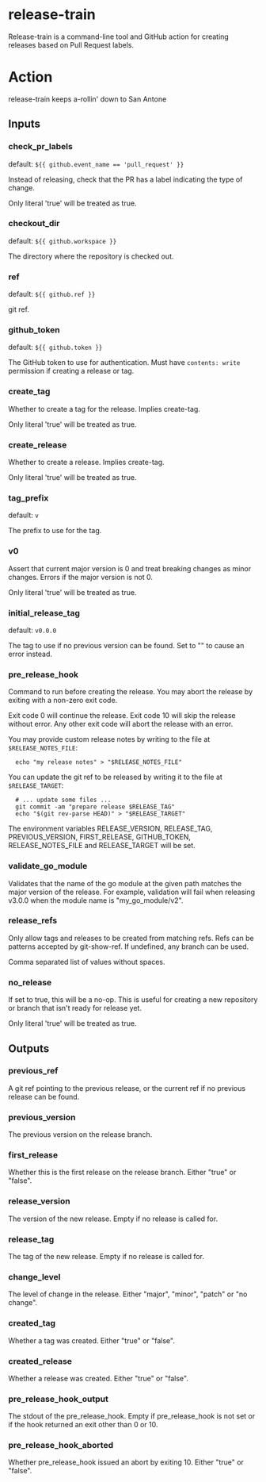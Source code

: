 # release-train

Release-train is a command-line tool and GitHub action for creating releases based on Pull Request labels.

# Action

<!--- everything between the next line and the "end action doc" comment is generated by script/generate --->
<!--- start action doc --->

release-train keeps a-rollin' down to San Antone

## Inputs

### check_pr_labels

default: `${{ github.event_name == 'pull_request' }}`

Instead of releasing, check that the PR has a label indicating the type of change.

Only literal 'true' will be treated as true.

### checkout_dir

default: `${{ github.workspace }}`

The directory where the repository is checked out.

### ref

default: `${{ github.ref }}`

git ref.

### github_token

default: `${{ github.token }}`

The GitHub token to use for authentication. Must have `contents: write` permission if creating a release or tag.

### create_tag

Whether to create a tag for the release. Implies create-tag.

Only literal 'true' will be treated as true.

### create_release

Whether to create a release. Implies create-tag.

Only literal 'true' will be treated as true.

### tag_prefix

default: `v`

The prefix to use for the tag.

### v0

Assert that current major version is 0 and treat breaking changes as minor changes. 
Errors if the major version is not 0.


Only literal 'true' will be treated as true.

### initial_release_tag

default: `v0.0.0`

The tag to use if no previous version can be found. Set to "" to cause an error instead.

### pre_release_hook

Command to run before creating the release. You may abort the release by exiting with a non-zero exit code.

Exit code 0 will continue the release. Exit code 10 will skip the release without error. Any other exit code will
abort the release with an error.

You may provide custom release notes by writing to the file at `$RELEASE_NOTES_FILE`:

```
  echo "my release notes" > "$RELEASE_NOTES_FILE"
```

You can update the git ref to be released by writing it to the file at `$RELEASE_TARGET`:

```
  # ... update some files ...
  git commit -am "prepare release $RELEASE_TAG"
  echo "$(git rev-parse HEAD)" > "$RELEASE_TARGET"
```

The environment variables RELEASE_VERSION, RELEASE_TAG, PREVIOUS_VERSION, FIRST_RELEASE, GITHUB_TOKEN,
RELEASE_NOTES_FILE and RELEASE_TARGET will be set.


### validate_go_module

Validates that the name of the go module at the given path matches the major version of the release. For example,
validation will fail when releasing v3.0.0 when the module name is "my_go_module/v2".


### release_refs

Only allow tags and releases to be created from matching refs. Refs can be patterns accepted by git-show-ref. 
If undefined, any branch can be used.


Comma separated list of values without spaces.

### no_release

If set to true, this will be a no-op. This is useful for creating a new repository or branch that isn't ready for
release yet.

Only literal 'true' will be treated as true.

## Outputs

### previous_ref

A git ref pointing to the previous release, or the current ref if no previous release can be found.

### previous_version

The previous version on the release branch.

### first_release

Whether this is the first release on the release branch. Either "true" or "false".

### release_version

The version of the new release. Empty if no release is called for.

### release_tag

The tag of the new release. Empty if no release is called for.

### change_level

The level of change in the release. Either "major", "minor", "patch" or "no change".

### created_tag

Whether a tag was created. Either "true" or "false".

### created_release

Whether a release was created. Either "true" or "false".

### pre_release_hook_output

The stdout of the pre_release_hook. Empty if pre_release_hook is not set or if the hook returned an exit other than 0 or 10.

### pre_release_hook_aborted

Whether pre_release_hook issued an abort by exiting 10. Either "true" or "false".
<!--- end action doc --->
